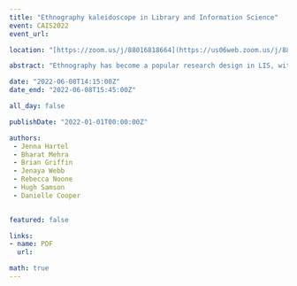 ```yaml
---
title: "Ethnography kaleidoscope in Library and Information Science"
event: CAIS2022
event_url: 

location: "[https://zoom.us/j/88016818664](https://us06web.zoom.us/j/88016818664?wd=bWlEMk1oZ3FyWTVFNXZISUh4dlZJdz09)"

abstract: "Ethnography has become a popular research design in LIS, with many creative implementations as well as concomitant problems. The seven panelists have expert perspectives to share about ethnography’s evolution and impact within our field. The panel begins with a succinct overall history of the method in LIS and a critical analysis of Chatman’s methodological innovations. Then, six inventive extensions are reported: sensory ethnography; visual ethnography; ethnography within an arts-informed paradigm; ethnography within a contemplative paradigm;  critically-oriented participatory narratology and autoethnography intersections; and ethnography applied within information institutions. The presentations will systematically display ethnography’s wide-ranging colors and flavors, followed by in-depth discussion of its merits, complications, and future trajectories in LIS.   "

date: "2022-06-08T14:15:00Z"
date_end: "2022-06-08T15:45:00Z"

all_day: false

publishDate: "2022-01-01T00:00:00Z"

authors:
 - Jenna Hartel
 - Bharat Mehra
 - Brian Griffin
 - Jenaya Webb
 - Rebecca Noone
 - Hugh Samson
 - Danielle Cooper
 

featured: false

links:
- name: PDF
  url:

math: true
---
```


